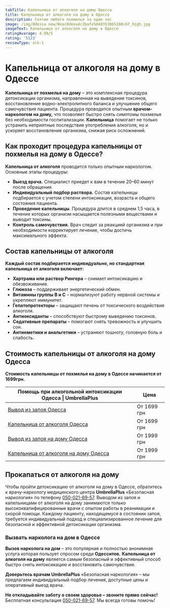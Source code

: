 ```yaml
---
tabTitle: Капельница от алкоголя на дому Одесса
title: Капельница от алкоголя на дому в Одессе
description: Снятие любого похмелья за один час
image: /img/Odessa new/0eac8deea4c2bafe5d40353065288c67_high.jpg
imageText: Капельница от алкоголя на дому в Одессе
ratingAvarage: 4.98/5
rating: '5123'
reviewType: alk-1
---
```


# Капельница от алкоголя на дому в Одессе

**Капельница от похмелья на дому** – это комплексная процедура детоксикации организма, направленная на выведение токсинов, восстановление водно-электролитного баланса и улучшение общего самочувствия пациента. Процедура проводится опытным **врачом-наркологом на дому,** что позволяет быстро снять симптомы похмелья без необходимости госпитализации. **Капельница** помогает не только устранить неприятные последствия употребления алкоголя, но и ускоряет восстановление организма, снижая риск осложнений.

## Как проходит процедура капельницы от похмелья на дому в Одессе?

**Капельница от алкоголя** проводится только опытным наркологом. Основные этапы процедуры:

* **Выезд врача.** Специалист приедет к вам в течение 20–60 минут после обращения.
* **Индивидуальный подбор раствора.** Состав капельницы подбирается с учетом степени интоксикации, возраста и общего состояния пациента.
* **Проведение капельницы**. Процедура длится в среднем 1,5 часа, в течение которых организм насыщается полезными веществами и выводит токсины.
* **Контроль самочувствия.** Врач следит за реакцией организма и при необходимости корректирует лечение, чтобы достичь максимального эффекта.

## Состав капельницы от алкоголя

**Каждый состав подбирается индивидуально, но стандартная капельница от алкоголя включает:**

* **Хартрама или раствор Рингера** – снимает интоксикацию и обезвоживание.
* **Глюкоза** – поддерживает энергетический обмен.
* **Витамины группы В и С** – нормализуют работу нервной системы и укрепляют иммунитет.
* **Гепатопротекторы** – защищают печень от токсического воздействия алкоголя.
* **Антиоксиданты** – способствуют быстрому выведению токсинов.
* **Седативные препараты** – помогают снять тревожность и улучшить сон.
* **Антиеметики и анальгетики** – устраняют тошноту, головную боль и слабость.

## Стоимость капельницы от алкоголя на дому Одесса

**Стоимость капельницы от похмелья на дому в Одессе начинается от 1699грн.**

| Помощь при алкогольной интоксикации Одесса \| UmbrellaPlus                                                  | Цена        |
| ----------------------------------------------------------------------------------------------------------- | ----------- |
| [Вывод из запоя Одесса](https://umbrella-plus.com.ua/services/vivod-iz-zapoia-umbrellaplus/)                | От 1699 грн |
| [Капельница от алкоголя Одесса](https://umbrella-plus.com.ua/services/kapelnica-ot-alkogolia-umbrellaplus/) | От 1699 грн |
| [Вывод из запоя на дому Одесса](https://umbrella-plus.com.ua/vivod-iz-zapoya-na-domu-odessa/)               | От 1999 грн |
| [Капельница от алкоголя на дому Одесса](https://umbrella-plus.com.ua/kapelnitsya-ot-alc-na-domu-odessa/)    | От 1999 грн |

## Прокапаться от алкоголя на дому

Чтобы пройти  детоксикацию от алкоголя на дому в Одессе, обратитесь к врачу-наркологу медицинского центра **UmbrellaPlus** «Безопасная наркология» по телефону [050-021-69-57](tel:0500216957). Выводом из запоя и капельницами от алкоголя на дому занимаются только высококвалифицированные врачи с опытом работы в реанимации и скорой помощи. Каждому пациенту, находящемуся в состоянии запоя, требуется индивидуальный подход и специализированное лечение для безопасной и эффективной детоксикации организма.

### Вызвать нарколога на дом в Одессе

**Вызов нарколога на дом** – это популярная и полностью анонимная услуга которая пользует спросом среди **Одесситов.** **Капельница от алкоголя на дому** является самым безопасный и эффективный способ быстро снять интоксикацию и восстановить самочувствие.

**Доверьтесь врачам UmbrellaPlus** «Безопасная наркология» – мы предлагаем индивидуальный подбор лечения, доступные цены и оперативный выезд врача.

**Не откладывайте заботу о своем здоровье – звоните прямо сейчас!**
Бесплатная консультация [050-021-69-57](tel:0500216957). Мы всегда готовы помочь!
